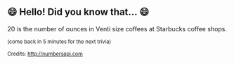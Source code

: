 ## :smile: Hello! Did you know that... :smile:
20 is the number of ounces in Venti size coffees at Starbucks coffee shops.

<sup>(come back in 5 minutes for the next trivia)</sup>


<sup>Credits: http://numbersapi.com</sup>
